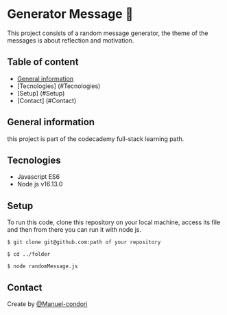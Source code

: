 # Generator Message :speech_balloon:
This project consists of a random message generator, the theme of the messages is about reflection and motivation.

## Table of content
  * [General information](#Gneral-information)
  * [Tecnologies] (#Tecnologies)
  * [Setup] (#Setup)
  * [Contact] (#Contact)

## General information
this project is part of the codecademy full-stack learning path.

## Tecnologies
  * Javascript ES6
  * Node js v16.13.0

## Setup
To run this code, clone this repository on your local machine, access its file and then from there you can run it with node js.


`$ git clone git@github.com:path of your repository`

`$ cd ../folder`

`$ node randomMessage.js`

## Contact
Create by [@Manuel-condori](https://github.com/Manuel-condori)
